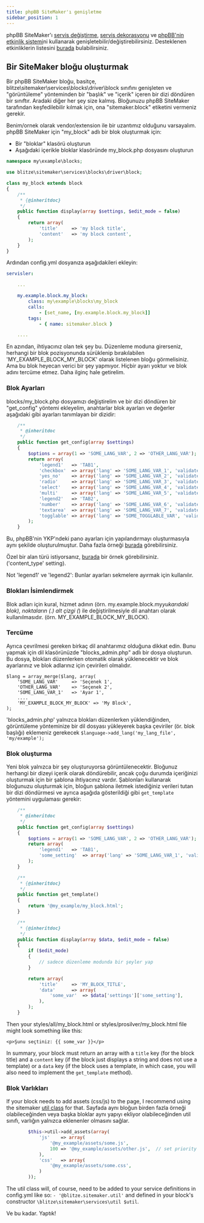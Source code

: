 ```yaml
---
title: phpBB SiteMaker'ı genişletme
sidebar_position: 1
---
```


phpBB SiteMaker'ı [servis değiştirme](https://area51.phpbb.com/docs/dev/3.2.x/extensions/tutorial_advanced.html#using-service-replacement), [servis dekorasyonu](https://area51.phpbb.com/docs/dev/3.2.x/extensions/tutorial_advanced.html#using-service-decoration) ve [phpBB'nin etkinlik sistemi](https://area51.phpbb.com/docs/dev/3.2.x/extensions/tutorial_events.html)ni kullanarak genişletebilir/değiştirebilirsiniz. Desteklenen etkinliklerin listesini [burada](./events.md) bulabilirsiniz.

## Bir SiteMaker bloğu oluşturmak

Bir phpBB SiteMaker bloğu, basitçe, blitze\sitemaker\services\blocks\driver\block sınıfını genişleten ve "görüntüleme" yönteminden bir "başlık" ve "içerik" içeren bir dizi döndüren bir sınıftır. Aradaki diğer her şey size kalmış. Bloğunuzu phpBB SiteMaker tarafından keşfedilebilir kılmak için, ona "sitemaker.block" etiketini vermeniz gerekir.

Benim/ornek olarak vendor/extension ile bir uzantımız olduğunu varsayalım. phpBB SiteMaker için "my_block" adlı bir blok oluşturmak için:

-   Bir "bloklar" klasörü oluşturun
-   Aşağıdaki içerikle bloklar klasöründe my_block.php dosyasını oluşturun

```php
namespace my\example\blocks;

use blitze\sitemaker\services\blocks\driver\block;

class my_block extends block
{
    /**
     * {@inheritdoc}
     */
    public function display(array $settings, $edit_mode = false)
    {
        return array(
            'title'     => 'my block title',
            'content'   => 'my block content',
        );
    }
}
```

Ardından config.yml dosyanıza aşağıdakileri ekleyin:

```yml
servisler:

    ...

    my.example.block.my_block:
        class: my\example\blocks\my_block
        calls:
            - [set_name, [my.example.block.my_block]]
        tags:
            - { name: sitemaker.block }

    ....

```

En azından, ihtiyacınız olan tek şey bu. Düzenleme moduna girerseniz, herhangi bir blok pozisyonunda sürüklenip bırakılabilen 'MY_EXAMPLE_BLOCK_MY_BLOCK' olarak listelenen bloğu görmelisiniz. Ama bu blok heyecan verici bir şey yapmıyor. Hiçbir ayarı yoktur ve blok adını tercüme etmez. Daha ilginç hale getirelim.

### Blok Ayarları

blocks/my_block.php dosyamızı değiştirelim ve bir dizi döndüren bir "get_config" yöntemi ekleyelim, anahtarlar blok ayarları ve değerler aşağıdaki gibi ayarları tanımlayan bir dizidir:

```php
    /**
     * @inheritdoc
     */
    public function get_config(array $settings)
    {
        $options = array(1 => 'SOME_LANG_VAR', 2 => 'OTHER_LANG_VAR');
        return array(
            'legend1'   => 'TAB1',
            'checkbox'  => array('lang' => 'SOME_LANG_VAR_1', 'validate' => 'string', 'type' => 'checkbox', 'options' => $options, 'default' => array(), 'explain' => false),
            'yes_no'    => array('lang' => 'SOME_LANG_VAR_2', 'validate' => 'bool', 'type' => 'radio:yes_no', 'explain' => false, 'default' => false),
            'radio'     => array('lang' => 'SOME_LANG_VAR_3', 'validate' => 'bool', 'type' => 'radio', 'options' => $options, 'explain' => false, 'default' => 'topic'),
            'select'    => array('lang' => 'SOME_LANG_VAR_4', 'validate' => 'string', 'type' => 'select', 'options' => $options, 'default' => '', 'explain' => false),
            'multi'     => array('lang' => 'SOME_LANG_VAR_5', 'validate' => 'string', 'type' => 'multi_select', 'options' => $options, 'default' => array(), 'explain' => false),
            'legend2'   => 'TAB2',
            'number'    => array('lang' => 'SOME_LANG_VAR_6', 'validate' => 'int:0:20', 'type' => 'number:0:20', 'maxlength' => 2, 'explain' => false, 'default' => 5),
            'textarea'  => array('lang' => 'SOME_LANG_VAR_7', 'validate' => 'string', 'type' => 'textarea:3:40', 'maxlength' => 2, 'explain' => true, 'default' => ''),
            'togglable' => array('lang' => 'SOME_TOGGLABLE_VAR', 'validate' => 'string', 'type' => 'select:1:0:toggle_key', 'options' => $options, 'default' => '', 'append' => '<div id="toggle_key-1">Yalnızca seçenek 1 seçildiğinde göster</div>'),
        );
    }
```

Bu, phpBB'nin YKP'ndeki pano ayarları için yapılandırmayı oluşturmasıyla aynı şekilde oluşturulmuştur. Daha fazla örneği [burada](https://github.com/phpbb/phpbb/blob/master/phpBB/includes/acp/acp_board.php) görebilirsiniz.

Özel bir alan türü istiyorsanız, [burada](https://github.com/blitze/phpBB-ext-sitemaker_content/blob/develop/blocks/recent.php) bir örnek görebilirsiniz. ('content_type' setting).

Not 'legend1' ve 'legend2': Bunlar ayarları sekmelere ayırmak için kullanılır.

### Blokları İsimlendirmek

Blok adları için kural, hizmet adının (örn. my.example.block.my*yukarıdaki blok), noktaların (.) alt çizgi (*) ile değiştirilmesiyle dil anahtarı olarak kullanılmasıdır. (örn. MY_EXAMPLE_BLOCK_MY_BLOCK).

### Tercüme

Ayrıca çevrilmesi gereken birkaç dil anahtarımız olduğuna dikkat edin. Bunu yapmak için dil klasörünüzde "blocks_admin.php" adlı bir dosya oluşturun. Bu dosya, blokları düzenlerken otomatik olarak yüklenecektir ve blok ayarlarınız ve blok adlarınız için çevirileri olmalıdır.

```
$lang = array_merge($lang, array(
    'SOME_LANG_VAR'     => 'Seçenek 1',
    'OTHER_LANG_VAR'    => 'Seçenek 2',
    'SOME_LANG_VAR_1'   => 'Ayar 1',
    ....
    'MY_EXAMPLE_BLOCK_MY_BLOCK' => 'My Block',
);
```

'blocks_admin.php' yalnızca blokları düzenlerken yüklendiğinden, görüntüleme yönteminize bir dil dosyası yükleyerek başka çeviriler (ör. blok başlığı) eklemeniz gerekecek `$language->add_lang('my_lang_file', 'my/example');`

### Blok oluşturma

Yeni blok yalnızca bir şey oluşturuyorsa görüntülenecektir. Bloğunuz herhangi bir dizeyi içerik olarak döndürebilir, ancak çoğu durumda içeriğinizi oluşturmak için bir şablona ihtiyacınız vardır. Şablonları kullanarak bloğunuzu oluşturmak için, bloğun şablona iletmek istediğiniz verileri tutan bir dizi döndürmesi ve ayrıca aşağıda gösterildiği gibi `get_template` yöntemini uygulaması gerekir:

```php
    /**
     * @inheritdoc
     */
    public function get_config(array $settings)
    {
        $options = array(1 => 'SOME_LANG_VAR', 2 => 'OTHER_LANG_VAR');
        return array(
            'legend1'   => 'TAB1',
            'some_setting'  => array('lang' => 'SOME_LANG_VAR_1', 'validate' => 'string', 'type' => 'checkbox', 'options' => $options, 'default' => array(), 'explain' => false),
        );
    }

    /**
     * {@inheritdoc}
     */
    public function get_template()
    {
        return '@my_example/my_block.html';
    }

    /**
     * {@inheritdoc}
     */
    public function display(array $data, $edit_mode = false)
    {
        if ($edit_mode)
        {
            // sadece düzenleme modunda bir şeyler yap
        }

        return array(
            'title'     => 'MY_BLOCK_TITLE',
            'data'      => array(
                'some_var'  => $data['settings']['some_setting'],
            ),
        );
    }
```

Then your styles/all/my_block.html or styles/prosilver/my_block.html file might look something like this:

```
<p>Şunu seçtiniz: {{ some_var }}</p>
```

In summary, your block must return an array with a `title` key (for the block title) and a `content` key (if the block just displays a string and does not use a template) or a `data` key (if the block uses a template, in which case, you will also need to implement the `get_template` method).

### Blok Varlıkları

If your block needs to add assets (css/js) to the page, I recommend using the sitemaker [util class](https://github.com/blitze/phpBB-ext-sitemaker/blob/develop/services/util.php) for that. Sayfada aynı bloğun birden fazla örneği olabileceğinden veya başka bloklar aynı yapıyı ekliyor olabileceğinden util sınıfı, varlığın yalnızca eklenenler olmasını sağlar.

```php
        $this->util->add_assets(array(
            'js'    => array(
                '@my_example/assets/some.js',
                100 => '@my_example/assets/other.js',  // set priority
            ),
            'css'   => array(
                '@my_example/assets/some.css',
            )
        ));
```

The util class will, of course, need to be added to your service definitions in config.yml like so: `- '@blitze.sitemaker.util'` and defined in your block's constructor `\blitze\sitemaker\services\util $util`.

Ve bu kadar. Yaptık!
